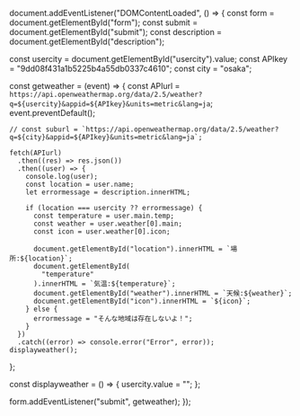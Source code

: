 document.addEventListener("DOMContentLoaded", () => {
  const form = document.getElementById("form");
  const submit = document.getElementById("submit");
  const description = document.getElementById("description");

  const usercity = document.getElementById("usercity").value;
  const APIkey = "9dd08f431a1b5225b4a55db0337c4610";
  const city = "osaka";

  const getweather = (event) => {
    const APIurl = `https://api.openweathermap.org/data/2.5/weather?q=${usercity}&appid=${APIkey}&units=metric&lang=ja`;
    event.preventDefault();

    // const suburl = `https://api.openweathermap.org/data/2.5/weather?q=${city}&appid=${APIkey}&units=metric&lang=ja`;

    fetch(APIurl)
      .then((res) => res.json())
      .then((user) => {
        console.log(user);
        const location = user.name;
        let errormessage = description.innerHTML;

        if (location === usercity ?? errormessage) {
          const temperature = user.main.temp;
          const weather = user.weather[0].main;
          const icon = user.weather[0].icon;

          document.getElementById("location").innerHTML = `場所:${location}`;
          document.getElementById(
            "temperature"
          ).innerHTML = `気温:${temperature}`;
          document.getElementById("weather").innerHTML = `天候:${weather}`;
          document.getElementById("icon").innerHTML = `${icon}`;
        } else {
          errormessage = "そんな地域は存在しないよ！";
        }
      })
      .catch((error) => console.error("Error", error));
    displayweather();
  };

  const displayweather = () => {
    usercity.value = "";
  };

  form.addEventListener("submit", getweather);
});
